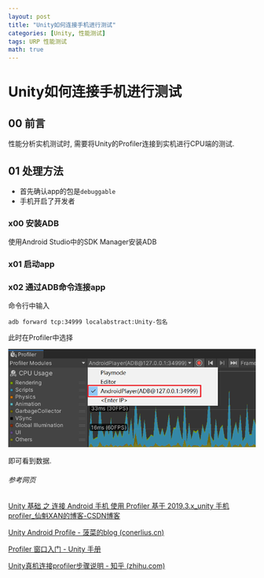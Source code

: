```yaml
---
layout: post
title: "Unity如何连接手机进行测试"
categories: [Unity, 性能测试]
tags: URP 性能测试
math: true
---
```


# Unity如何连接手机进行测试

## 00 前言

性能分析实机测试时, 需要将Unity的Profiler连接到实机进行CPU端的测试. 

## 01 处理方法

- 首先确认app的包是`debuggable`
- 手机开启了开发者

### x00 安装ADB

使用Android Studio中的SDK Manager安装ADB

### x01 启动app

### x02 通过ADB命令连接app

命令行中输入

```
adb forward tcp:34999 localabstract:Unity-包名
```

此时在Profiler中选择

![image-20231127112505081](/assets/image/image-20231127112505081.png)

即可看到数据.

###### 参考网页

[Unity 基础 之 连接 Android 手机 使用 Profiler 基于 2019.3.x_unity 手机 profiler_仙魁XAN的博客-CSDN博客](https://blog.csdn.net/u014361280/article/details/117562897)

[Unity Android Profile - 菠菜的blog (conerlius.cn)](https://www.conerlius.cn/unity/2019/10/12/Unity-Android-Profile.html)

[Profiler 窗口入门 - Unity 手册](https://docs.unity.cn/cn/2019.4/Manual/ProfilerWindow.html#controls)

[Unity真机连接profiler步骤说明 - 知乎 (zhihu.com)](https://zhuanlan.zhihu.com/p/222662617)
